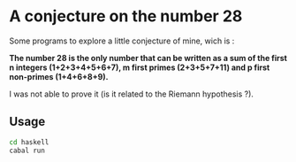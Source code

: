# A conjecture on the number 28

Some programs to explore a little conjecture of mine, wich is :

**The number 28 is the only number that can be written as a sum of the first n integers (1+2+3+4+5+6+7), m first primes (2+3+5+7+11) and p first non-primes (1+4+6+8+9).** 

I was not able to prove it (is it related to the Riemann hypothesis ?).

## Usage

```sh
cd haskell
cabal run
```
